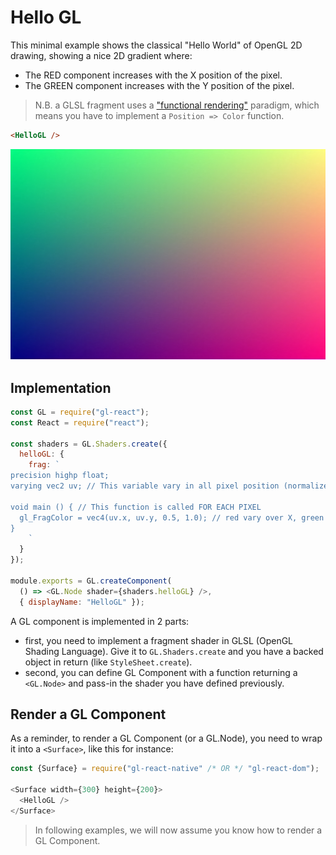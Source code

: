 # Hello GL

This minimal example shows the classical "Hello World" of OpenGL 2D drawing, showing a nice 2D gradient where:

- The RED component increases with the X position of the pixel.
- The GREEN component increases with the Y position of the pixel.

> N.B. a GLSL fragment uses a ["functional rendering"](http://greweb.me/2013/11/functional-rendering/)
paradigm, which means you have to implement a `Position => Color` function.

```html
<HelloGL />
```

![](1.jpg)

## Implementation

```js
const GL = require("gl-react");
const React = require("react");

const shaders = GL.Shaders.create({
  helloGL: {
    frag: `
precision highp float;
varying vec2 uv; // This variable vary in all pixel position (normalized from vec2(0.0,0.0) to vec2(1.0,1.0))

void main () { // This function is called FOR EACH PIXEL
  gl_FragColor = vec4(uv.x, uv.y, 0.5, 1.0); // red vary over X, green vary over Y, blue is 50%, alpha is 100%.
}
    `
  }
});

module.exports = GL.createComponent(
  () => <GL.Node shader={shaders.helloGL} />,
  { displayName: "HelloGL" });
```

A GL component is implemented in 2 parts:

- first, you need to implement a fragment shader in GLSL (OpenGL Shading Language).
Give it to `GL.Shaders.create` and you have a backed object in return (like `StyleSheet.create`).
- second, you can define GL Component with a function returning a `<GL.Node>` and pass-in the shader you have defined previously.


## Render a GL Component

As a reminder, to render a GL Component (or a GL.Node), you need to wrap it into a `<Surface>`, like this for instance:

```js
const {Surface} = require("gl-react-native" /* OR */ "gl-react-dom");

<Surface width={300} height={200}>
  <HelloGL />
</Surface>
```

> In following examples, we will now assume you know how to render a GL Component.
